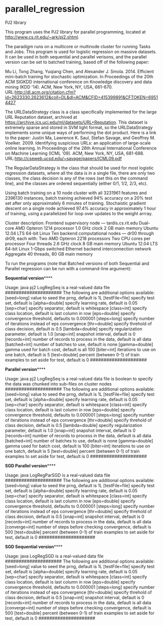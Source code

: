 parallel_regression
===================

PJ2 library

This program uses the PJ2 library for parallel programming, located at
http://www.cs.rit.edu/~ark/pj2.shtml.

The paradigm runs on a multicore or multinode cluster for running Tasks
and Jobs.  This program is used for logistic regression on massive 
datasets.  It can be used in both sequential and parallel verisons,
and the parallel version can be set to batched training, based off 
of the following paper: 

Mu Li, Tong Zhang, Yuqiang Chen, and Alexander J. Smola. 2014. Efficient 
mini-batch training for stochastic optimization. In Proceedings of the 
20th ACM SIGKDD international conference on Knowledge discovery and data 
mining (KDD '14). ACM, New York, NY, USA, 661-670. 
URL:http://dl.acm.org/citation.cfm?id=2623330.2623612&coll=DL&dl=ACM&CFID=415399891&CFTOKEN=69514427

The URLDataStrategy class is a class specifically implemented for the large 
URL Reputation dataset, archived at https://archive.ics.uci.edu/ml/datasets/URL+Reputation.
This dataset is extremely sparse and stored in SVM light format, so the URLDataStrategy 
implements some unique ways of performing the dot product.  Here is a link to the paper: 
Justin Ma, Lawrence K. Saul, Stefan Savage, and Geoffrey M. Voelker. 2009. 
Identifying suspicious URLs: an application of large-scale online learning. 
In Proceedings of the 26th Annual International Conference on Machine Learning 
(ICML '09). ACM, New York, NY, USA, 681-688. 
URL:http://cseweb.ucsd.edu/~savage/papers/ICML09.pdf

The RegularDataStrategy is the class that should be used for most logistic regression datasets, where 
all the data is in a single file, there are only two classes, the class decision is any of the rows 
(set this on the command line), and the classes are ordered sequentially (either 0/1, 1/2, 2/3, etc).

Using batch training on a 10 node cluster with all 3231961 features and 2396130 instances, batch training 
achieved 94% accuracy on a 20% test set after only approximately 6 minutes of training.  Stochaistic 
gradient descent on a single node achieved 97.4% accuracy in approximately 1 hour of training, using 
a parallelized for loop over updates to the weight arrray.  

Cluster description:
Frontend supervisory node — tardis.cs.rit.edu
Dual-core AMD Opteron 1214 processor
1.0 GHz clock
2 GB main memory
Ubuntu 12.04 LTS 64-bit Linux
Ten backend computational nodes — dr00 through dr09, each with:
Two AMD Opteron 2218 processors
Two CPU cores per processor
Four threads
2.6 GHz clock
8 GB main memory
Ubuntu 12.04 LTS 64-bit Linux
1-Gbps switched Ethernet backend interconnection network
Aggregate 40 threads, 80 GB main memory

To run the programs (note that Batched versions of both Sequential and 
Parallel regression can be run with a command-line argument):

****************Sequential version********************

Usage: java pj2 LogRegSeq <trainFile>
<trainFile> is a real-valued data file
#####################
The following are additional options available:
[seed=long] value to seed the prng, default is 1L
[testFile=file] specify test set, default is <trainFile>
[alpha=double] specify learning rate, default is 0.05
[sep=char] specify separator, default is whitespace
[class=int] specify class location, default is last column in row
[eps=double] specify convergence threshold, defaults to 0.000001
[steps=long] specify number of iterations instead of eps convergence
[thr=double] specify threhold of class decision, default is 0.5
[lambda=double] specify regularization parameter, default is 1.0
[snap=int] snapshot interval, default is 0
[records=int] number of records to process in the data, default is all data
[batched=int] number of batches to use, default is none
[gamma=double] gamma used for batch cost, default is all 100
[biter=int] iterations to use on one batch, default is 5
[test=double] percent (between 0-1) of train examples to set aside for test, default is 0
#####################

****************Parallel version********************

Usage: java pj2 LogRegSeq <trainFile> <chunked>
<trainFile> is a real-valued data file
<chunked> is boolean to specify the data was chunked into sub-files on cluster nodes
#####################
The following are additional options available:
[seed=long] value to seed the prng, default is 1L
[testFile=file] specify test set, default is <trainFile>
[alpha=double] specify learning rate, default is 0.05
[sep=char] specify separator, default is whitespace
[class=int] specify class location, default is last column in row
[eps=double] specify convergence threshold, defaults to 0.000001
[steps=long] specify number of iterations instead of eps convergence
[thr=double] specify threhold of class decision, default is 0.5
[lambda=double] specify regularization parameter, default is 1.0
[snap=int] snapshot interval, default is 0
[records=int] number of records to process in the data, default is all data
[batched=int] number of batches to use, default is none
[gamma=double] gamma used for batch cost, default is 100
[biter=int] iterations to use on one batch, default is 5
[test=double] percent (between 0-1) of train examples to set aside for test, default is 0
#####################

****************SGD Parallel version********************

Usage: java LogRegParSGD <trainFile>
<trainFile> is a real-valued data file
#####################
The following are additional options available:
[seed=long] value to seed the prng, default is 1L
[testFile=file] specify test set, default is <trainFile>
[alpha=double] specify learning rate, default is 0.05
[sep=char] specify separator, default is whitespace
[class=int] specify class location, default is last column in row
[eps=double] specify convergence threshold, defaults to 0.000001
[steps=long] specify number of iterations instead of eps convergence
[thr=double] specify threhold of class decision, default is 0.5
[snap=int] snapshot interval, default is 0
[records=int] number of records to process in the data, default is all data
[converge=int] number of steps before checking convergence, default is 500
[test=double] percent (between 0-1) of train examples to set aside for test, default is 0
#####################

****************SGD Sequential version********************

Usage: java LogRegSGD <trainFile>
<trainFile> is a real-valued data file
#####################
The following are additional options available:
[seed=long] value to seed the prng, default is 1L
[testFile=file] specify test set, default is <trainFile>
[alpha=double] specify learning rate, default is 0.05
[sep=char] specify separator, default is whitespace
[class=int] specify class location, default is last column in row
[eps=double] specify convergence threshold, defaults to 0.000001
[steps=long] specify number of iterations instead of eps convergence
[thr=double] specify threhold of class decision, default is 0.5
[snap=int] snapshot interval, default is 0
[records=int] number of records to process in the data, default is all data
[converge=int] number of steps before checking convergence, default is 500
[test=double] percent (between 0-1) of train examples to set aside for test, default is 0
#####################
